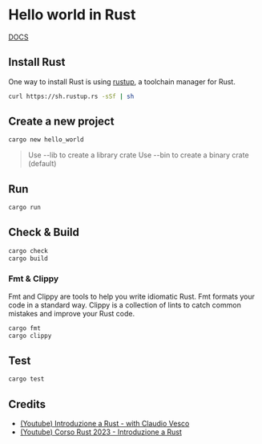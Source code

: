 # Hello world in Rust

[DOCS](https://doc.rust-lang.org/cargo/index.html)

## Install Rust

One way to install Rust is using [rustup](https://rustup.rs/), a toolchain manager for Rust.

```bash
curl https://sh.rustup.rs -sSf | sh
```

## Create a new project

```bash
cargo new hello_world
```

> Use --lib to create a library crate
> Use --bin to create a binary crate (default)

## Run

```bash
cargo run
```

## Check & Build

```bash
cargo check
cargo build
```

### Fmt & Clippy

Fmt and Clippy are tools to help you write idiomatic Rust.
Fmt formats your code in a standard way.
Clippy is a collection of lints to catch common mistakes and improve your Rust code.

```bash
cargo fmt
cargo clippy
```

## Test

```bash
cargo test
```

## Credits

- [(Youtube) Introduzione a Rust - with Claudio Vesco](https://www.youtube.com/live/Q4wLZs7pfBU?si=C6Ipb1nvI1D1FdRd)
- [(Youtube) Corso Rust 2023 - Introduzione a Rust](https://youtu.be/ishPqDChRew?si=Eglo4ygbnN8QWFBb)
